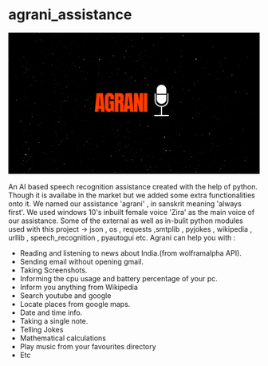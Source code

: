 # agrani_assistance
![agrani](https://github.com/Debalikh25/agrani_assistance/blob/master/giticon.png)

An AI based speech recognition assistance created with the help of python. Though it is availabe in the market but we added some extra functionalities onto it. We named
our assistance 'agrani' , in sanskrit meaning 'always first'. We used windows 10's inbuilt female voice 'Zira' as the main voice of our assistance.
Some of the external as well as in-bulit python modules used with this project -> json , os , requests ,smtplib , pyjokes , wikipedia , urllib , speech_recognition , pyautogui etc.
Agrani can help you with :
- Reading and listening to news about India.(from wolframalpha API).
- Sending email without opening gmail.
- Taking Screenshots.
- Informing the cpu usage and battery percentage of your pc.
- Inform you anything from Wikipedia
- Search youtube and google
- Locate places from google maps.
- Date and time info.
- Taking a single note.
- Telling Jokes
- Mathematical calculations
- Play music from your favourites directory
- Etc

